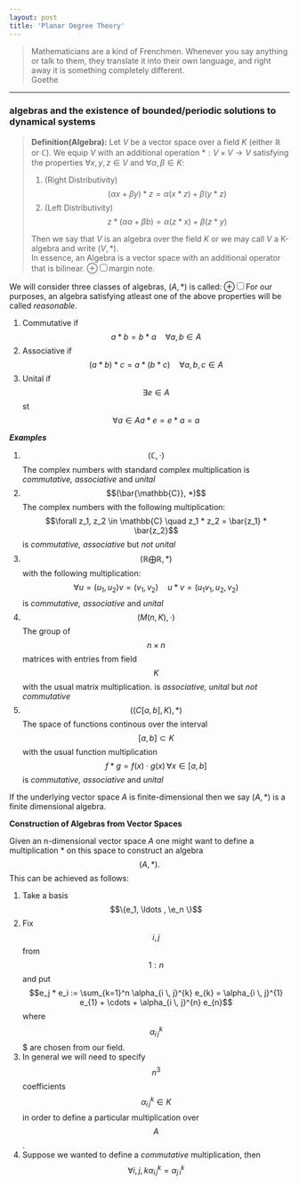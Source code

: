 ```yaml
---
layout: post
title: 'Planar Degree Theory'
---
```


<blockquote>
        Mathematicians are a kind of Frenchmen. Whenever you say anything or talk to them, they translate it into their own language, and right away it is something completely different.
        <footer>Goethe</footer>
</blockquote>

<hr>

### algebras and the existence of bounded/periodic solutions to dynamical systems 

> **Definition(Algebra):**  Let $V$ be a vector space over a field $K$ (either $\mathbb{R}$ or $\mathbb{C}$). We equip $V$ with an additional operation $*: V \times V \rightarrow V$ satisfying the properties $\forall x,y,z \in V$ and $\forall \alpha, \beta \in K:$
>
> 1. (Right Distributivity) $$(\alpha x + \beta y) * z = \alpha(x*z) + \beta(y*z)$$
> 2. (Left Distributivity) $$z * (\alpha a + \beta b) = \alpha(z*x) + \beta(z*y)$$
>
> Then we say that $V$ is an algebra over the field $K$ or we may call $V$ a K-algebra and write $(V, *)$.<br>
In essence, an Algebra is a vector space with an additional operator that is bilinear. <label for="test" class="margin-toggle">&#8853;</label><input type="checkbox" id="test" class="margin-toggle"/><span class="marginnote">margin note.</span> 

We will consider three classes of algebras, $(A, *)$ is called: <label for="reasonable_algebras" class="margin-toggle">&#8853;</label><input type="checkbox" id="reasonable_algebras" class="margin-toggle"/><span class="marginnote">For our purposes, an algebra satisfying atleast one of the above properties will be called *reasonable*.</span> 
1. Commutative if $$a*b = b*a \quad \forall a,b \in A$$
2. Associative if $$(a*b)*c = a*(b*c) \quad \forall a,b,c \in A$$
3. Unital if $$\exists e \in A$$ st $$\forall a \in A a*e=e*a=a$$

***Examples***
1. $$(\mathbb{C}, \cdot)$$ The complex numbers with standard complex multiplication is *commutative,* *associative* and *unital*
2. $$(\bar{\mathbb{C}}, *)$$ The complex numbers with the following multiplication: $$\forall z_1, z_2 \in \mathbb{C} \quad z_1 * z_2 = \bar{z_1} * \bar{z_2}$$ is *commutative,* *associative* but *not unital*
3. $$(\mathbb{R} \bigoplus \mathbb{R}, *)$$ with the following multiplication: $$ \forall u = (u_1, u_2) v = (v_1, v_2) \quad u*v = (u_1v_1, u_2,v_2)$$ is *commutative,* *associative* and *unital*
4. $$(M(n,K), \cdot)$$ The group of $$n \times n$$ matrices with entries from field $$K$$ with the usual matrix multiplication. is *associative,* *unital* but *not commutative*
5. $$((C[a,b], K),*)$$ The space of functions continous over the interval $$[a,b] \subset K$$ with the usual function multiplication $$f*g = f(x) \cdot g(x) \, \forall x \in [a,b]$$ is *commutative,* *associative* and *unital*

If the underlying vector space $A$ is finite-dimensional then we say $(A,*)$ is a finite dimensional algebra.

**Construction of Algebras from Vector Spaces** 

Given an n-dimensional vector space $A$ one might want to define a multiplication $*$ on this space to construct an algebra $$(A,*).$$ This can be achieved as follows:

1. Take a basis $$\{e_1, \ldots , \e_n \}$$
2. Fix $$i,j$$ from $$1:n$$ and put $$e_j * e_i := \sum_{k=1}^n \alpha_{i \, j}^{k} e_{k} = \alpha_{i \, j}^{1} e_{1} + \cdots + \alpha_{i \, j}^{n} e_{n}$$ where $$\alpha_{i \, j}^{k}$$$ are chosen from our field.
3. In general we will need to specify $$n^3$$ coefficients $$\alpha_{i \, j}^{k} \in K$$ in order to define a particular multiplication over $$A$$.
4. Suppose we wanted to define a *commutative* multiplication, then $$\forall i,j,k \alpha_{i \, j}^{k}= \alpha_{j \, i}^{k}$$

